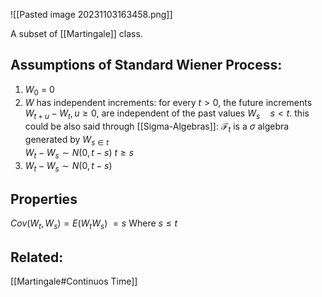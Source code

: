 
![[Pasted image 20231103163458.png]]

A subset of [[Martingale]] class.
## Assumptions of Standard Wiener Process:
1. $W_{0}$ = 0 
2. $W$ has independent increments: for every $t > 0$, the future increments $W_{t+u}-W_{t}, u\geq 0$, are independent of the past values $W_s \quad {\displaystyle s<t.}$
this could be also said through [[Sigma-Algebras]]:
	$\mathcal{F}_{t}$ is a $\sigma$ algebra generated by $W_{s \in t}$  
 $W_{t}- W_{s}\sim N(0, t-s)$  $t \geq s$
3. $W_{t}- W_{s} \sim N(0,t-s)$


## Properties
$Cov(W_{t}, W_{s}) = E(W_{t}W_{s})$ $=s$        Where $s \leq t$


## Related:
[[Martingale#Continuos Time]]

